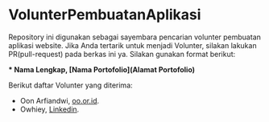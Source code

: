 # VolunterPembuatanAplikasi
Repository ini digunakan sebagai sayembara pencarian volunter pembuatan aplikasi 
website. Jika Anda tertarik untuk menjadi Volunter, silakan lakukan PR(pull-request) pada berkas ini ya. Silakan gunakan format berikut:


**\* Nama Lengkap, [Nama Portofolio](Alamat Portofolio)**


Berikut daftar Volunter yang diterima:

* Oon Arfiandwi, [oo.or.id](https://oo.or.id).
* Owhiey, [Linkedin](https://www.linkedin.com/in/owhiey/).
